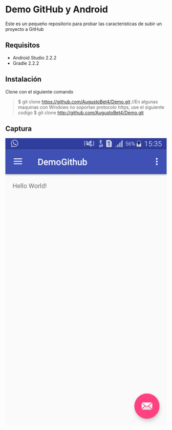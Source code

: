 Demo GitHub y Android
===

Este es un pequeño repositorio para probar las caracteristicas de subir un proyecto a GitHub

Requisitos
---
* Android Studio 2.2.2
* Gradle 2.2.2


Instalación
---

Clone con el siguiente comando
> $ git clone https://github.com/AugustoBet4/Demo.git
> //En algunas maquinas con Windows no soportan protocolo https, use el siguiente codigo
> $ git clone http://github.com/AugustoBet4/Demo.git

Captura
---

![Captura](/img/captura.png)
